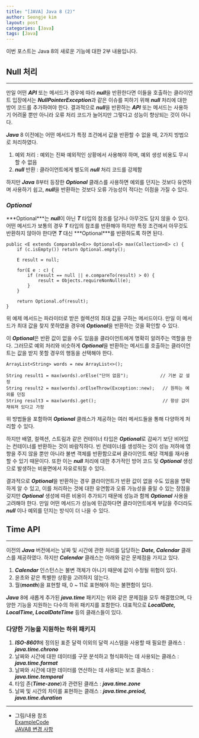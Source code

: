 ```yaml
---
title: "[JAVA] Java 8 (2)"
author: Seongje kim
layout: post
categories: [Java]
tags: [Java]
---
```

<style>
    blockquote {
        font-size:13pt;
		padding-bottom:0.1px;
        margin-bottom:30px;
    }

	img {
		margin-left:15px;
		margin-right:30px;
		max-width:95%;
		heght:auto;
	}

	h3 {
		margin-bottom:15px;
	}
</style>

이번 포스트는 Java 8의 새로운 기능에 대한 2부 내용입니다.

## Null 처리
---

만일 어떤 ***API*** 또는 메서드가 경우에 따라 ***null***을 반환한다면 이들을 호출하는 클라이언트 입장에서는 ***NullPointerException***과 같은 이슈를 피하기 위해 ***null*** 처리에 대한 방어 코드를 추가하여야 한다.
결과적으로 ***null***을 반환하는 ***API*** 또는 메서드는 사용하기 어려울 뿐만 아니라 오류 처리 코드가 늘어지만 그렇다고 성능이 향상되는 것이 아니다.

***Java*** 8 이전에는 어떤 메서드가 특정 조건에서 값을 반환할 수 없을 때, 2가지 방법으로 처리하였다.

1. 예외 처리 : 예외는 진짜 예외적인 상황에서 사용해야 하며, 예외 생성 비용도 무시할 수 없음
2. ***null*** 반환 : 클라이언트에게 별도의 ***null*** 처리 코드를 강제함

하지만 ***Java*** 8부터 등장한 ***Optional<T>*** 클래스를 사용하면 예외를 던지는 것보다 유연하며 사용하기 쉽고, ***null***을 반환하는 것보다 오류 가능성이 적다는 이점을 가질 수 있다.

### ***Optional<T>***  

***Optional<T>***는 ***null***이 아닌 ***T*** 타입의 참조를 담거나 아무것도 담지 않을 수 있다.
어떤 메서드가 보통의 경우 ***T*** 타입의 참조를 반환해야 하지만 특정 조건에서 아무것도 반환하지 않아야 한다면 ***T*** 대신 ***Optional<T>***를 반환하도록 하면 된다.

```
public <E extends Comparable<E>> Optional<E> max(Collection<E> c) {
    if (c.isEmpty()) return Optional.empty();

    E result = null;

    for(E e : c) {
        if (result == null || e.compareTo(result) > 0) {
            result = Objects.requireNonNull(e);
        }
    }

    return Optional.of(result);
}
```

위 예제 메서드는 파라미터로 받은 컬렉션의 최대 값을 구하는 메서드이다.
만일 이 메서드가 최대 값을 찾지 못하였을 경우에 ***Optional***을 반환하는 것을 확인할 수 있다.

이 ***Optional***은 반환 값이 없을 수도 있음을 클라이언트에게 명확히 알려주는 역할을 한다.
그러므로 예외 처리와 비슷하게 ***Optional***을 반환하는 메서드를 호출하는 클라이언트는 값을 받지 못할 경우의 행동을 선택해야 한다.

```
ArrayList<String> words = new ArrayList<>();

String result1 = max(words).orElse("단어 없음");            // 기본 값 설정
String result2 = max(words).orElseThrow(Exception::new);   // 원하는 예외를 던짐
String result3 = max(words).get();                         // 항상 값이 채워져 있다고 가정
```

위 방법들을 포함하여 ***Optional<T>*** 클래스가 제공하는 여러 메서드들을 통해 다양하게 처리할 수 있다.

하지만 배열, 컬렉션, 스트림과 같은 컨테이너 타입은 ***Optional***로 감싸기 보단 비어있는 컨테이너를 반환하는 것이 바람직하다.
빈 컨테이너를 생성하는 것이 성능 저하에 영향을 주지 않을 뿐만 아니라 불변 객체를 반환함으로써 클라이언트 해당 객체를 재사용할 수 있기 때문이다.
또한 이는 ***null*** 처리에 대한 추가적인 방어 코드 및 ***Optional*** 생성으로 발생하는 비용면에서 자유로워질 수 있다.

결과적으로 ***Optional***을 반환하는 경우 클라이언트가 반환 값이 없을 수도 있음을 명확하게 알 수 있고, 이를 처리하는 것에 대한 유연함과 오류 가능성을 줄일 수 있는 장점을 갖지만 ***Optional*** 생성에 따른 비용이 추가되기 때문에 성능과 함께 ***Optional*** 사용을 고려해야 한다.
만일 어떤 메서드가 성능에 민감하다면 클라이언트에게 부담을 주더라도 ***null*** 이나 예외를 던지는 방식이 더 나을 수 있다.

## Time API
---

이전의 ***Java*** 버전에서는 날짜 및 시간에 관한 처리를 담당하는 ***Date, Calendar*** 클래스를 제공하였다.
하지만 ***Calendar*** 클래스는 아래와 같은 문제점을 가지고 있다.

1. ***Calendar*** 인스턴스는 불변 객체가 아니기 때문에 값이 수정될 위험이 있다.
2. 윤초와 같은 특별한 상황을 고려하지 않는다.
3. 월(***month***)을 표현할 때, 0 ~ 11로 표현해야 하는 불편함이 있다.

***Java*** 8에 새롭게 추가된 ***java.time*** 패키지는 위와 같은 문제점을 모두 해결했으며, 다양한 기능을 지원하는 다수의 하위 패키지를 포함한다.
대표적으로 ***LocalDate, LocalTime, LocalDateTime*** 등의 클래스들이 있다.

### 다양한 기능을 지원하는 하위 패키지  

1. ***ISO-8601***에 정의된 표준 달력 이외의 달력 시스템을 사용할 때 필요한 클래스 : ***java.time.chrono***
2. 날짜와 시간에 대한 데이터를 구문 분석하고 형식화하는 데 사용되는 클래스 : ***java.time.format***
3. 날짜와 시간에 대한 데이터를 연산하는 데 사용되는 보조 클래스 : ***java.time.temporal***
4. 타임 존(***Time-zone***)과 관련된 클래스 : ***java.time.zone***
5. 날짜 및 시간의 차이를 표현하는 클래스 : ***java.time.preiod, java.time.duration***

***

- 그림/내용 참조  
[ExampleCode](https://github.com/kimseongje3111/ExampleCode/blob/master/EffectiveJava/Phase_08/Contents_03/Main.java)  
[JAVA8 변경 사항](http://www.tcpschool.com/java/java_intro_java8)
